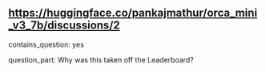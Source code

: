 ## https://huggingface.co/pankajmathur/orca_mini_v3_7b/discussions/2

contains_question: yes

question_part: Why was this taken off the Leaderboard?
